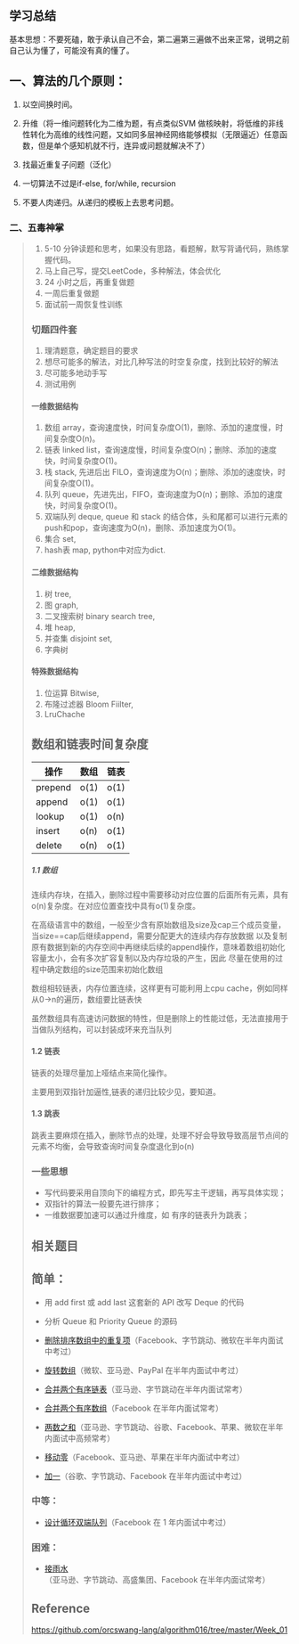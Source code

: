 ## 学习总结

基本思想：不要死磕，敢于承认自己不会，第二遍第三遍做不出来正常，说明之前自己认为懂了，可能没有真的懂了。

## 一、算法的几个原则：

1. 以空间换时间。

2. 升维（将一维问题转化为二维为题，有点类似SVM 做核映射，将低维的非线性转化为高维的线性问题，又如同多层神经网络能够模拟（无限逼近）任意函数，但是单个感知机就不行，连异或问题就解决不了）

3. 找最近重复子问题（泛化）

4. 一切算法不过是if-else, for/while, recursion

5. 不要人肉递归。从递归的模板上去思考问题。



### 二、五毒神掌

> 1. 5-10 分钟读题和思考，如果没有思路，看题解，默写背诵代码，熟练掌握代码。
> 2. 马上自己写，提交LeetCode，多种解法，体会优化
> 3. 24 小时之后，再重复做题
> 4. 一周后重复做题
> 5. 面试前一周恢复性训练
>
> ### 切题四件套
>
> 1. 理清题意，确定题目的要求
> 2. 想尽可能多的解法，对比几种写法的时空复杂度，找到比较好的解法
> 3. 尽可能多地动手写
> 4. 测试用例
>
> #### 一维数据结构
>
> 1. 数组 array，查询速度快，时间复杂度O(1)，删除、添加的速度慢，时间复杂度O(n)。
> 2. 链表 linked list，查询速度慢，时间复杂度O(n)；删除、添加的速度快，时间复杂度O(1)。
> 3. 栈 stack, 先进后出 FILO，查询速度为O(n)；删除、添加的速度快，时间复杂度O(1)。
> 4. 队列 queue，先进先出，FIFO，查询速度为O(n)；删除、添加的速度快，时间复杂度O(1)。
> 5. 双端队列 deque, queue 和 stack 的结合体，头和尾都可以进行元素的push和pop，查询速度为O(n)，删除、添加速度为O(1)。
> 6. 集合 set,
> 7. hash表 map, python中对应为dict. 
>
> #### 二维数据结构
>
> 1. 树 tree,
> 2. 图 graph,
> 3. 二叉搜索树 binary search tree,
> 4. 堆 heap,
> 5. 并查集 disjoint set,
> 6. 字典树
>
> #### 特殊数据结构
>
> 1. 位运算 Bitwise,
> 2. 布隆过滤器 Bloom Fiilter,
> 3. LruChache
>
> ## 数组和链表时间复杂度
>
> | 操作    | 数组 | 链表 |
> | ------- | ---- | ---- |
> | prepend | o(1) | o(1) |
> | append  | o(1) | o(1) |
> | lookup  | o(1) | o(n) |
> | insert  | o(n) | o(1) |
> | delete  | o(n) | o(1) |
>
> ##### 1.1 数组
>
> 连续内存块，在插入，删除过程中需要移动对应位置的后面所有元素，具有o(n)复杂度。在对应位置查找中具有o(1)复杂度。
>
> 在高级语言中的数组，一般至少含有原始数组及size及cap三个成员变量，当size==cap后继续append，需要分配更大的连续内存存放数据 以及复制原有数据到新的内存空间中再继续后续的append操作，意味着数组初始化容量太小，会有多次扩容复制以及内存垃圾的产生，因此 尽量在使用的过程中确定数组的size范围来初始化数组
>
> 数组相较链表，内存位置连续，这样更有可能利用上cpu cache，例如同样从0->n的遍历，数组要比链表快
>
> 虽然数组具有高速访问数据的特性，但是删除上的性能过低，无法直接用于当做队列结构，可以封装成环来充当队列
>
> #### 1.2 链表
>
> 链表的处理尽量加上哑结点来简化操作。
>
> 主要用到双指针加逼性,链表的递归比较少见，要知道。
>
> #### 1.3 跳表
>
> 跳表主要麻烦在插入，删除节点的处理，处理不好会导致导致高层节点间的元素不均衡，会导致查询时间复杂度退化到o(n)
>
> ### 一些思想
>
> - 写代码要采用自顶向下的编程方式，即先写主干逻辑，再写具体实现；
> - 双指针的算法一般要先进行排序；
> - 一维数据要加速可以通过升维度，如 有序的链表升为跳表；
>
> 
>
> ##  相关题目
>
> ## 简单：
>
> - 用 add first 或 add last 这套新的 API 改写 Deque 的代码
> - 分析 Queue 和 Priority Queue 的源码
>
> - [删除排序数组中的重复项](https://leetcode-cn.com/problems/remove-duplicates-from-sorted-array/)（Facebook、字节跳动、微软在半年内面试中考过）
> - [旋转数组](https://leetcode-cn.com/problems/rotate-array/)（微软、亚马逊、PayPal 在半年内面试中考过）
> - [合并两个有序链表](https://leetcode-cn.com/problems/merge-two-sorted-lists/)（亚马逊、字节跳动在半年内面试常考）
> - [合并两个有序数组](https://leetcode-cn.com/problems/merge-sorted-array/)（Facebook 在半年内面试常考）
> - [两数之和](https://leetcode-cn.com/problems/two-sum/)（亚马逊、字节跳动、谷歌、Facebook、苹果、微软在半年内面试中高频常考）
> - [移动零](https://leetcode-cn.com/problems/move-zeroes/)（Facebook、亚马逊、苹果在半年内面试中考过）
> - [加一](https://leetcode-cn.com/problems/plus-one/)（谷歌、字节跳动、Facebook 在半年内面试中考过）
>
> ### 中等：
>
> - [设计循环双端队列](https://leetcode.com/problems/design-circular-deque)（Facebook 在 1 年内面试中考过）
>
> ### 困难：
>
> - [接雨水](https://leetcode.com/problems/trapping-rain-water/)（亚马逊、字节跳动、高盛集团、Facebook 在半年内面试常考）
>
> ## Reference
>
> https://github.com/orcswang-lang/algorithm016/tree/master/Week_01


